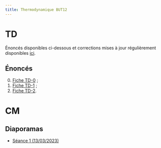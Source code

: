 ```yaml
---
title: Thermodynamique BUT12
---
```


<!--
Voici les informations relatives à la prochaine séance en distanciel :

* **Horaire** : 08/02/2021 de 8H30 à 10H30 ;
* **Lien zoom** : <https://us02web.zoom.us/j/86179698117?pwd=VXJ4bkxKLzNYOU5YeEdxUUlrZUJFZz09> ;
* **Meeting ID** : `861 7969 8117` ;
* **Mot de passe** : `QtcxY7`.
-->

# TD

Énoncés disponibles ci-dessous et corrections mises à jour régulièrement disponibles [ici](https://drive.google.com/drive/folders/1RtQcUVbntKc9LJmOngItOyqlbZEYfdpI).

## Énoncés

0. [Fiche TD-0](td0.pdf) ;
0. [Fiche TD-1](td1.pdf) ;
0. [Fiche TD-2](td2.pdf).

# CM

## Diaporamas

* [Séance 1 (13/03/2023)](cm1.pdf)

